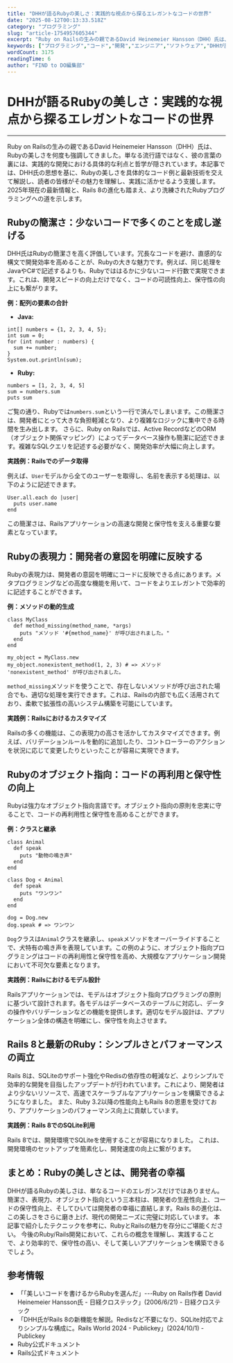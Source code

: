 ```yaml
---
title: "DHHが語るRubyの美しさ：実践的な視点から探るエレガントなコードの世界"
date: "2025-08-12T00:13:33.518Z"
category: "プログラミング"
slug: "article-1754957605344"
excerpt: "Ruby on Railsの生みの親であるDavid Heinemeier Hansson（DHH）氏は、Rubyの美しさを何度も強調してきました。単なる流行語ではなく、彼の言葉の裏には、実践的な開発における具体的な利点と哲学が隠されています。本記事では、DHH氏の思想を基に、Rubyの美しさを具体..."
keywords: ["プログラミング","コード","開発","エンジニア","ソフトウェア","DHHが語るRubyの美しさ：実践的な視点から探るエレガントなコードの世界"]
wordCount: 3175
readingTime: 6
author: "FIND to DO編集部"
---
```


# DHHが語るRubyの美しさ：実践的な視点から探るエレガントなコードの世界

---

Ruby on Railsの生みの親であるDavid Heinemeier Hansson（DHH）氏は、Rubyの美しさを何度も強調してきました。単なる流行語ではなく、彼の言葉の裏には、実践的な開発における具体的な利点と哲学が隠されています。本記事では、DHH氏の思想を基に、Rubyの美しさを具体的なコード例と最新技術を交えて解説し、読者の皆様がその魅力を理解し、実践に活かせるよう支援します。2025年現在の最新情報と、Rails 8の進化も踏まえ、より洗練されたRubyプログラミングへの道を示します。


## Rubyの簡潔さ：少ないコードで多くのことを成し遂げる

DHH氏はRubyの簡潔さを高く評価しています。冗長なコードを避け、直感的な構文で開発効率を高めることが、Rubyの大きな魅力です。例えば、同じ処理をJavaやC#で記述するよりも、Rubyでははるかに少ないコード行数で実現できます。これは、開発スピードの向上だけでなく、コードの可読性向上、保守性の向上にも繋がります。

**例：配列の要素の合計**

* **Java:**

```
int[] numbers = {1, 2, 3, 4, 5};
int sum = 0;
for (int number : numbers) {
  sum += number;
}
System.out.println(sum);
```

* **Ruby:**

```
numbers = [1, 2, 3, 4, 5]
sum = numbers.sum
puts sum
```

ご覧の通り、Rubyでは`numbers.sum`という一行で済んでしまいます。この簡潔さは、開発者にとって大きな負担軽減となり、より複雑なロジックに集中できる時間を生み出します。  さらに、Ruby on Railsでは、Active RecordなどのORM（オブジェクト関係マッピング）によってデータベース操作も簡潔に記述できます。複雑なSQLクエリを記述する必要がなく、開発効率が大幅に向上します。

**実践例：Railsでのデータ取得**

例えば、`User`モデルから全てのユーザーを取得し、名前を表示する処理は、以下のように記述できます。

```
User.all.each do |user|
  puts user.name
end
```

この簡潔さは、Railsアプリケーションの高速な開発と保守性を支える重要な要素となっています。


## Rubyの表現力：開発者の意図を明確に反映する

Rubyの表現力は、開発者の意図を明確にコードに反映できる点にあります。メタプログラミングなどの高度な機能を用いて、コードをよりエレガントで効率的に記述することができます。

**例：メソッドの動的生成**

```
class MyClass
  def method_missing(method_name, *args)
    puts "メソッド '#{method_name}' が呼び出されました。"
  end
end

my_object = MyClass.new
my_object.nonexistent_method(1, 2, 3) # => メソッド 'nonexistent_method' が呼び出されました。
```

`method_missing`メソッドを使うことで、存在しないメソッドが呼び出された場合でも、適切な処理を実行できます。これは、Railsの内部でも広く活用されており、柔軟で拡張性の高いシステム構築を可能にしています。

**実践例：Railsにおけるカスタマイズ**

Railsの多くの機能は、この表現力の高さを活かしてカスタマイズできます。例えば、バリデーションルールを動的に追加したり、コントローラーのアクションを状況に応じて変更したりといったことが容易に実現できます。


## Rubyのオブジェクト指向：コードの再利用と保守性の向上

Rubyは強力なオブジェクト指向言語です。オブジェクト指向の原則を忠実に守ることで、コードの再利用性と保守性を高めることができます。

**例：クラスと継承**

```
class Animal
  def speak
    puts "動物の鳴き声"
  end
end

class Dog < Animal
  def speak
    puts "ワンワン"
  end
end

dog = Dog.new
dog.speak # => ワンワン
```

`Dog`クラスは`Animal`クラスを継承し、`speak`メソッドをオーバーライドすることで、犬特有の鳴き声を表現しています。この例のように、オブジェクト指向プログラミングはコードの再利用性と保守性を高め、大規模なアプリケーション開発において不可欠な要素となります。

**実践例：Railsにおけるモデル設計**

Railsアプリケーションでは、モデルはオブジェクト指向プログラミングの原則に基づいて設計されます。各モデルはデータベースのテーブルに対応し、データの操作やバリデーションなどの機能を提供します。適切なモデル設計は、アプリケーション全体の構造を明確にし、保守性を向上させます。


##  Rails 8と最新のRuby：シンプルさとパフォーマンスの両立

Rails 8は、SQLiteのサポート強化やRedisの依存性の軽減など、よりシンプルで効率的な開発を目指したアップデートが行われています。これにより、開発者はより少ないリソースで、高速でスケーラブルなアプリケーションを構築できるようになりました。  また、Ruby 3.2以降の性能向上もRails 8の恩恵を受けており、アプリケーションのパフォーマンス向上に貢献しています。

**実践例：Rails 8でのSQLite利用**

Rails 8では、開発環境でSQLiteを使用することが容易になりました。  これは、開発環境のセットアップを簡素化し、開発速度の向上に繋がります。


## まとめ：Rubyの美しさとは、開発者の幸福

DHHが語るRubyの美しさは、単なるコードのエレガンスだけではありません。簡潔さ、表現力、オブジェクト指向という三本柱は、開発者の生産性向上、コードの保守性向上、そしてひいては開発者の幸福に直結します。Rails 8の進化は、この美しさをさらに磨き上げ、現代の開発ニーズに完璧に対応しています。  本記事で紹介したテクニックを参考に、RubyとRailsの魅力を存分にご堪能ください。  今後のRuby/Rails開発において、これらの概念を理解し、実践することで、より効率的で、保守性の高い、そして美しいアプリケーションを構築できるでしょう。


## 参考情報
- 「「美しいコードを書けるからRubyを選んだ」---Ruby on Rails作者 David Heinemeier Hansson氏 - 日経クロステック」(2006/6/21) - 日経クロステック
- 「DHH氏がRails 8の新機能を解説。Redisなど不要になり、SQLite対応でよりシンプルな構成に。Rails World 2024 - Publickey」(2024/10/1) - Publickey
- Ruby公式ドキュメント
- Rails公式ドキュメント

